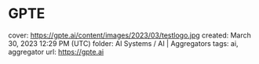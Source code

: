 # GPTE

cover: https://gpte.ai/content/images/2023/03/testlogo.jpg
created: March 30, 2023 12:29 PM (UTC)
folder: AI Systems / AI | Aggregators
tags: ai, aggregator
url: https://gpte.ai